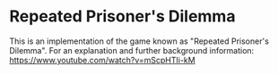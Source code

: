 # Repeated Prisoner's Dilemma
This is an implementation of the game known as "Repeated Prisoner's Dilemma". For an explanation and further background information: https://www.youtube.com/watch?v=mScpHTIi-kM
